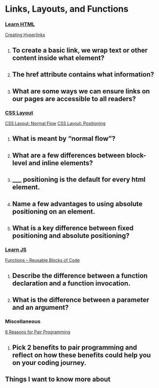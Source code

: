 # Links, Layouts, and Functions
### [Learn HTML](https://developer.mozilla.org/en-US/docs/Learn/HTML)
[Creating Hyperlinks](https://developer.mozilla.org/en-US/docs/Learn/HTML/Introduction_to_HTML/Creating_hyperlinks)
1. To create a basic link, we wrap text or other content inside what element?
    - 

2. The href attribute contains what information?
    - 

3. What are some ways we can ensure links on our pages are accessible to all readers?
    - 


### [CSS Layout](https://developer.mozilla.org/en-US/docs/Learn/CSS/CSS_layout)
[CSS Layout: Normal Flow](https://developer.mozilla.org/en-US/docs/Learn/CSS/CSS_layout/Normal_Flow) [CSS Layout: Positioning](https://developer.mozilla.org/en-US/docs/Learn/CSS/CSS_layout/Positioning)
1. What is meant by “normal flow”?
    - 

2. What are a few differences between block-level and inline elements?
    - 

3. ___ positioning is the default for every html element.
    - 

4. Name a few advantages to using absolute positioning on an element.
    - 

5. What is a key difference between fixed positioning and absolute positioning?
    - 


### [Learn JS](https://developer.mozilla.org/en-US/docs/Learn/JavaScript)
[Functions – Reusable Blocks of Code](https://developer.mozilla.org/en-US/docs/Learn/JavaScript/Building_blocks/Functions)
1. Describe the difference between a function declaration and a function invocation.
    - 

2. What is the difference between a parameter and an argument?
    - 


### Miscellaneous
[6 Reasons for Pair Programming](https://www.codefellows.org/blog/6-reasons-for-pair-programming/)
1. Pick 2 benefits to pair programming and reflect on how these benefits could help you on your coding journey.
    - 


## Things I want to know more about

